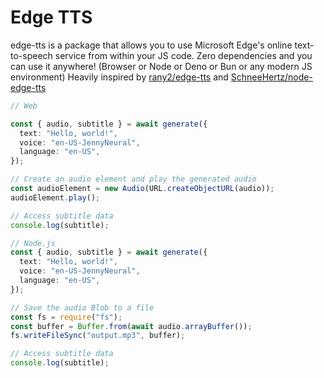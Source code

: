 # Edge TTS

edge-tts is a package that allows you to use Microsoft Edge's online text-to-speech service from within your JS code.
Zero dependencies and you can use it anywhere! (Browser or Node or Deno or Bun or any modern JS environment)
Heavily inspired by [rany2/edge-tts](https://github.com/rany2/edge-tts) and [SchneeHertz/node-edge-tts](https://github.com/SchneeHertz/node-edge-tts)

```typescript
// Web

const { audio, subtitle } = await generate({
  text: "Hello, world!",
  voice: "en-US-JennyNeural",
  language: "en-US",
});

// Create an audio element and play the generated audio
const audioElement = new Audio(URL.createObjectURL(audio));
audioElement.play();

// Access subtitle data
console.log(subtitle);
```

```typescript
// Node.js
const { audio, subtitle } = await generate({
  text: "Hello, world!",
  voice: "en-US-JennyNeural",
  language: "en-US",
});

// Save the audio Blob to a file
const fs = require("fs");
const buffer = Buffer.from(await audio.arrayBuffer());
fs.writeFileSync("output.mp3", buffer);

// Access subtitle data
console.log(subtitle);
```
